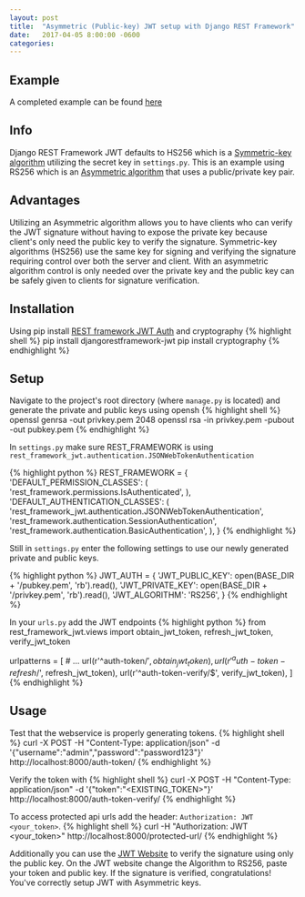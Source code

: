 ```yaml
---
layout: post
title:  "Asymmetric (Public-key) JWT setup with Django REST Framework"
date:   2017-04-05 8:00:00 -0600
categories: 
---
```

Example
----------
A completed example can be found [here][gh-source]

Info
----------
Django REST Framework JWT defaults to HS256 which is a [Symmetric-key algorithm][wiki-symmetric-key] utilizing the secret key in `settings.py`. This is an example using RS256 which is an [Asymmetric algorithm][wiki-asym-key] that uses a public/private key pair.  

Advantages
---------
Utilizing an Asymmetric algorithm allows you to have clients who can verify the JWT signature without having to expose the private key because client's only need the public key to verify the signature. Symmetric-key algorithms (HS256) use the same key for signing and verifying the signature requiring control over both the server and client. With an asymmetric algorithm control is only needed over the private key and the public key can be safely given to clients for signature verification. 

Installation
----------

Using pip install [REST framework JWT Auth][drf-jwt-gh] and cryptography
{% highlight shell %}
pip install djangorestframework-jwt
pip install cryptography
{% endhighlight %}

Setup
----------

Navigate to the project's root directory (where `manage.py` is located) and generate the private and public keys using opensh
{% highlight shell %}
openssl genrsa -out privkey.pem 2048
openssl rsa -in privkey.pem -pubout -out pubkey.pem
{% endhighlight %}

In `settings.py` make sure REST_FRAMEWORK is using `rest_framework_jwt.authentication.JSONWebTokenAuthentication`

{% highlight python %}
REST_FRAMEWORK = {
    'DEFAULT_PERMISSION_CLASSES': (
        'rest_framework.permissions.IsAuthenticated',
    ),
    'DEFAULT_AUTHENTICATION_CLASSES': (
        'rest_framework_jwt.authentication.JSONWebTokenAuthentication',
        'rest_framework.authentication.SessionAuthentication',
        'rest_framework.authentication.BasicAuthentication',
    ),
}
{% endhighlight %}

Still in `settings.py` enter the following settings to use our newly generated private and public keys.

{% highlight python %}
JWT_AUTH = {
    'JWT_PUBLIC_KEY': open(BASE_DIR + '/pubkey.pem', 'rb').read(),
    'JWT_PRIVATE_KEY': open(BASE_DIR + '/privkey.pem', 'rb').read(),
    'JWT_ALGORITHM': 'RS256',
}
{% endhighlight %}

In your `urls.py` add the JWT endpoints
{% highlight python %}
from rest_framework_jwt.views import obtain_jwt_token, refresh_jwt_token, verify_jwt_token

urlpatterns = [
    # ...
    url(r'^auth-token/$', obtain_jwt_token),
    url(r'^auth-token-refresh/$', refresh_jwt_token),
    url(r'^auth-token-verify/$', verify_jwt_token),
]
{% endhighlight %}

Usage
----------
Test that the webservice is properly generating tokens.
{% highlight shell %}
curl -X POST -H "Content-Type: application/json" -d '{"username":"admin","password":"password123"}' http://localhost:8000/auth-token/
{% endhighlight %}

Verify the token with
{% highlight shell %}
curl -X POST -H "Content-Type: application/json" -d '{"token":"<EXISTING_TOKEN>"}' http://localhost:8000/auth-token-verify/
{% endhighlight %}

To access protected api urls add the header: `Authorization: JWT <your_token>`.
{% highlight shell %}
curl -H "Authorization: JWT <your_token>" http://localhost:8000/protected-url/
{% endhighlight %}

Additionally you can use the [JWT Website][jwt-web] to verify the signature using only the public key. On the JWT website change the Algorithm to RS256, paste your token and public key. If the signature is verified, congratulations! You've correctly setup JWT with Asymmetric keys. 

[gh-source]: https://github.com/goodmase/rsa-drf-jwt-example
[drf-jwt-gh]: https://github.com/GetBlimp/django-rest-framework-jwt
[jwt-web]: https://jwt.io/
[wiki-symmetric-key]: https://en.wikipedia.org/wiki/Symmetric-key_algorithm
[wiki-asym-key]: https://en.wikipedia.org/wiki/Public-key_cryptography
